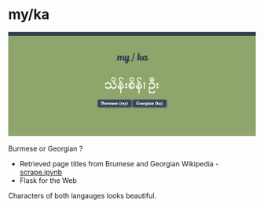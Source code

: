 # my/ka
![my/ka](capture.png)

Burmese or Georgian ?

- Retrieved page titles from Brumese and Georgian Wikipedia - [scrape.ipynb](data/wikipedia/scrape.ipynb)
- Flask for the Web

Characters of both langauges looks beautiful.
